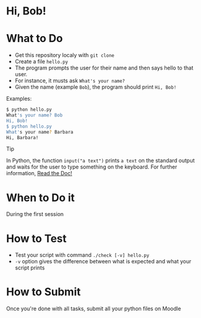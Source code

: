 # Hi, Bob!

# What to Do

 - Get this repository localy with `git clone`
 - Create a file `hello.py`
 - The program prompts the user for their name and then says hello to that user.
 - For instance, it musts ask `What's your name?`
 - Given the name (example `Bob`), the program should print `Hi, Bob!`

Examples:
```bash
$ python hello.py
What's your name? Bob
Hi, Bob!
$ python hello.py
What's your name? Barbara
Hi, Barbara!
```

> [!TIP]
> In Python, the function `input("a text")` prints `a text` on the standard output and waits for the user to type something on the keyboard.
> For further information, [Read the Doc!](https://docs.python.org/3/library/functions.html#input)

# When to Do it

During the first session

# How to Test

- Test your script with command `./check [-v] hello.py`
- `-v` option gives the difference between what is expected and what your script prints

# How to Submit

Once you're done with all tasks, submit all your python files on Moodle
